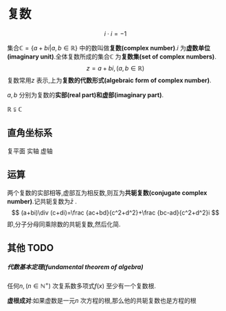# 复数

$$
i\cdot i=-1
$$

集合$\mathbb {C}=\{a+bi|a,b\in \mathbb {R}\}$ 中的数叫做**复数(complex number)**.$i$ 为**虚数单位(imaginary unit)**.全体复数所成的集合$\mathbb {C}$ 为**复数集(set of complex numbers)**.
$$
z=a+bi,(a,b\in \mathbb {R})
$$
复数常用$z$ 表示,上为**复数的代数形式(algebraic form of complex number)**.

$a,b$ 分别为复数的**实部(real part)**和**虚部(imaginary part)**.

$\mathbb R\subsetneqq \mathbb C$ 

## 直角坐标系

复平面 实轴 虚轴

## 运算

两个复数的实部相等,虚部互为相反数,则互为**共轭复数(conjugate complex number)**.记共轭复数为$\bar z$ .
$$
(a+bi)\div (c+di)=\frac {ac+bd}{c^2+d^2}+\frac {bc-ad}{c^2+d^2}i
$$
即,分子分母同乘除数的共轭复数,然后化简.



## 其他 TODO

##### 代数基本定理(fundamental theorem of algebra)

任何$n,(n\in \mathbb N^+)$ 次复系数多项式$f(x)$ 至少有一个复数根.

**虚根成对**:如果虚数是一元$n$ 次方程的根,那么他的共轭复数也是方程的根

